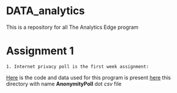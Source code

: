 # DATA_analytics
This is a repository for all The Analytics Edge program 
# Assignment 1 #
~~~
1. Internet privacy poll is the first week assignment:
~~~
[Here](https://github.com/anilcs13m/DATA_analytics/blob/master/InternetPrivacyPoll.R) is the code and data used for this program is 
present [here](https://github.com/anilcs13m/DATA_analytics/tree/master/data) this directory with name **AnonymityPoll** dot *csv* file
